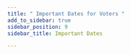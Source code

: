 ```yaml
---
title: " Important Dates for Voters "
add_to_sidebar: true
sidebar_position: 9
sidebar_title: Important Dates

---
```

